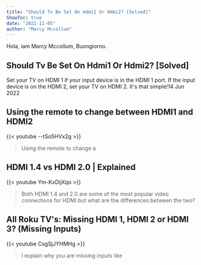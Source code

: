 ```yaml
---
title: "Should Tv Be Set On Hdmi1 Or Hdmi2? [Solved]"
ShowToc: true 
date: "2021-11-05"
author: "Marcy Mccollum" 
---
```


Hola, iam Marcy Mccollum, Buongiorno.
## Should Tv Be Set On Hdmi1 Or Hdmi2? [Solved]
Set your TV on HDMI 1 if your input device is in the HDMI 1 port. If the input device is on the HDMI 2, set your TV on HDMI 2. It's that simple!14 Jun 2022

## Using the remote to change between HDMI1 and HDMI2
{{< youtube --tSo5HVx2g >}}
>Using the remote to change a 

## HDMI 1.4 vs HDMI 2.0 | Explained
{{< youtube Ym-KxDijXqo >}}
>Both HDMI 1.4 and 2.0 are some of the most popular video connections for HDMI but what are the differences between the two?

## All Roku TV's: Missing HDMI 1, HDMI 2 or HDMI 3? (Missing Inputs)
{{< youtube CsgSjJYHMHg >}}
>I explain why you are missing inputs like 

